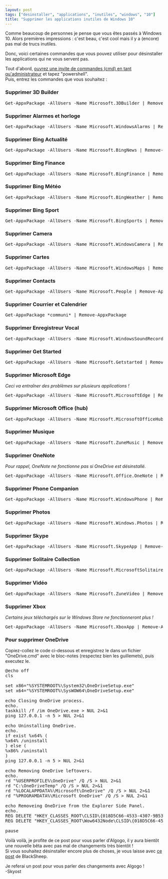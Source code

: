 ```yaml
---
layout: post
tags: ["desinstaller", "applications", "inutiles", "windows", "10"]
title: "Supprimer les applications inutiles de Windows 10"
---
```


Comme beaucoup de personnes je pense que vous êtes passés à Windows 10. Alors premières impressions : c'est beau, c'est cool mais il y a (encore) pas mal de trucs inutiles.

Donc, voici certaines commandes que vous pouvez utiliser pour désinstaller les applications qui ne vous servent pas.

Tout d'abord, [ouvrez une invite de commandes (cmd) en tant qu'administrateur](https://i.imgur.com/qhrvJRh.png) et tapez "powershell".
<br />Puis, entrez les commandes que vous souhaitez :

### Supprimer 3D Builder
<pre>Get-AppxPackage -AllUsers -Name Microsoft.3DBuilder | Remove-AppxPackage</pre>

### Supprimer Alarmes et horloge
<pre>Get-AppxPackage -AllUsers -Name Microsoft.WindowsAlarms | Remove-AppxPackage</pre>

### Supprimer Bing Actualité
<pre>Get-AppxPackage -AllUsers -Name Microsoft.BingNews | Remove-AppxPackage</pre>

### Supprimer Bing Finance
<pre>Get-AppxPackage -AllUsers -Name Microsoft.BingFinance | Remove-AppxPackage</pre>

### Supprimer Bing Météo
<pre>Get-AppxPackage -AllUsers -Name Microsoft.BingWeather | Remove-AppxPackage</pre>

### Supprimer Bing Sport
<pre>Get-AppxPackage -AllUsers -Name Microsoft.BingSports | Remove-AppxPackage</pre>

### Supprimer Camera
<pre>Get-AppxPackage -AllUsers -Name Microsoft.WindowsCamera | Remove-AppxPackage</pre>

### Supprimer Cartes
<pre>Get-AppxPackage -AllUsers -Name Microsoft.WindowsMaps | Remove-AppxPackage</pre>

### Supprimer Contacts
<pre>Get-AppxPackage -AllUsers -Name Microsoft.People | Remove-AppxPackage</pre>

### Supprimer Courrier et Calendrier
<pre>Get-AppxPackage *communi* | Remove-AppxPackage</pre>

### Supprimer Enregistreur Vocal
<pre>Get-AppxPackage -AllUsers -Name Microsoft.WindowsSoundRecorder | Remove-AppxPackage</pre>

### Supprimer Get Started
<pre>Get-AppxPackage -AllUsers -Name Microsoft.Getstarted | Remove-AppxPackage</pre>

### Supprimer Microsoft Edge
*Ceci va entraîner des problèmes sur plusieurs applications !*
<pre>Get-AppxPackage -AllUsers -Name Microsoft.MicrosoftEdge | Remove-AppxPackage</pre>

### Supprimer Microsoft Office (hub)
<pre>Get-AppxPackage -AllUsers -Name Microsoft.MicrosoftOfficeHub | Remove-AppxPackage</pre>

### Supprimer Musique
<pre>Get-AppxPackage -AllUsers -Name Microsoft.ZuneMusic | Remove-AppxPackage</pre>

### Supprimer OneNote
*Pour rappel, OneNote ne fonctionne pas si OneDrive est désinstallé.*
<pre>Get-AppxPackage -AllUsers -Name Microsoft.Office.OneNote | Remove-AppxPackage</pre>

### Supprimer Phone Companion
<pre>Get-AppxPackage -AllUsers -Name Microsoft.WindowsPhone | Remove-AppxPackage</pre>

### Supprimer Photos
<pre>Get-AppxPackage -AllUsers -Name Microsoft.Windows.Photos | Remove-AppxPackage</pre>

### Supprimer Skype
<pre>Get-AppxPackage -AllUsers -Name Microsoft.SkypeApp | Remove-AppxPackage</pre>

### Supprimer Solitaire Collection
<pre>Get-AppxPackage -AllUsers -Name Microsoft.MicrosoftSolitaireCollection | Remove-AppxPackage</pre>

### Supprimer Vidéo
<pre>Get-AppxPackage -AllUsers -Name Microsoft.ZuneVideo | Remove-AppxPackage</pre>

### Supprimer Xbox
*Certains jeux téléchargés sur le Windows Store ne fonctionneront plus !*
<pre>Get-AppxPackage -AllUsers -Name Microsoft.XboxApp | Remove-AppxPackage</pre>

### Pour supprimer OneDrive
Copiez-collez le code ci-dessous et enregistrez le dans un fichier "OneDrive.cmd" avec le bloc-notes (respectez bien les guillemets), puis executez le.
<pre>@echo off
cls

set x86="%SYSTEMROOT%\System32\OneDriveSetup.exe"
set x64="%SYSTEMROOT%\SysWOW64\OneDriveSetup.exe"

echo Closing OneDrive process.
echo.
taskkill /f /im OneDrive.exe > NUL 2>&1
ping 127.0.0.1 -n 5 > NUL 2>&1

echo Uninstalling OneDrive.
echo.
if exist %x64% (
%x64% /uninstall
) else (
%x86% /uninstall
)
ping 127.0.0.1 -n 5 > NUL 2>&1

echo Removing OneDrive leftovers.
echo.
rd "%USERPROFILE%\OneDrive" /Q /S > NUL 2>&1
rd "C:\OneDriveTemp" /Q /S > NUL 2>&1
rd "%LOCALAPPDATA%\Microsoft\OneDrive" /Q /S > NUL 2>&1
rd "%PROGRAMDATA%\Microsoft OneDrive" /Q /S > NUL 2>&1 

echo Removeing OneDrive from the Explorer Side Panel.
echo.
REG DELETE "HKEY_CLASSES_ROOT\CLSID\{018D5C66-4533-4307-9B53-224DE2ED1FE6}" /f > NUL 2>&1
REG DELETE "HKEY_CLASSES_ROOT\Wow6432Node\CLSID\{018D5C66-4533-4307-9B53-224DE2ED1FE6}" /f > NUL 2>&1

pause</pre>

Voilà voilà, je profite de ce post pour vous parler d'Algogo, il y aura bientôt une nouvelle bêta avec pas mal de changements très bientôt !
<br />Si vous souhaitez désinstaller encore plus de choses, je vous laisse avec [ce post](http://secondclock.net/?p=28) de BlackSheep.

Je referai un post pour vous parler des changements avec Algogo !<br />
-Skyost